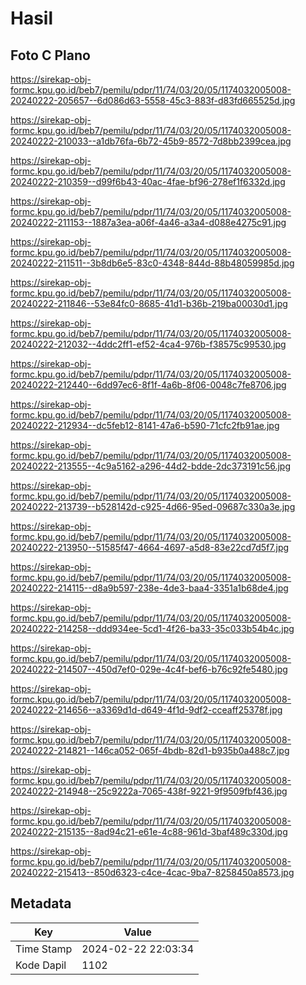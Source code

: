# Hasil

## Foto C Plano

https://sirekap-obj-formc.kpu.go.id/beb7/pemilu/pdpr/11/74/03/20/05/1174032005008-20240222-205657--6d086d63-5558-45c3-883f-d83fd665525d.jpg

https://sirekap-obj-formc.kpu.go.id/beb7/pemilu/pdpr/11/74/03/20/05/1174032005008-20240222-210033--a1db76fa-6b72-45b9-8572-7d8bb2399cea.jpg

https://sirekap-obj-formc.kpu.go.id/beb7/pemilu/pdpr/11/74/03/20/05/1174032005008-20240222-210359--d99f6b43-40ac-4fae-bf96-278ef1f6332d.jpg

https://sirekap-obj-formc.kpu.go.id/beb7/pemilu/pdpr/11/74/03/20/05/1174032005008-20240222-211153--1887a3ea-a06f-4a46-a3a4-d088e4275c91.jpg

https://sirekap-obj-formc.kpu.go.id/beb7/pemilu/pdpr/11/74/03/20/05/1174032005008-20240222-211511--3b8db6e5-83c0-4348-844d-88b48059985d.jpg

https://sirekap-obj-formc.kpu.go.id/beb7/pemilu/pdpr/11/74/03/20/05/1174032005008-20240222-211846--53e84fc0-8685-41d1-b36b-219ba00030d1.jpg

https://sirekap-obj-formc.kpu.go.id/beb7/pemilu/pdpr/11/74/03/20/05/1174032005008-20240222-212032--4ddc2ff1-ef52-4ca4-976b-f38575c99530.jpg

https://sirekap-obj-formc.kpu.go.id/beb7/pemilu/pdpr/11/74/03/20/05/1174032005008-20240222-212440--6dd97ec6-8f1f-4a6b-8f06-0048c7fe8706.jpg

https://sirekap-obj-formc.kpu.go.id/beb7/pemilu/pdpr/11/74/03/20/05/1174032005008-20240222-212934--dc5feb12-8141-47a6-b590-71cfc2fb91ae.jpg

https://sirekap-obj-formc.kpu.go.id/beb7/pemilu/pdpr/11/74/03/20/05/1174032005008-20240222-213555--4c9a5162-a296-44d2-bdde-2dc373191c56.jpg

https://sirekap-obj-formc.kpu.go.id/beb7/pemilu/pdpr/11/74/03/20/05/1174032005008-20240222-213739--b528142d-c925-4d66-95ed-09687c330a3e.jpg

https://sirekap-obj-formc.kpu.go.id/beb7/pemilu/pdpr/11/74/03/20/05/1174032005008-20240222-213950--51585f47-4664-4697-a5d8-83e22cd7d5f7.jpg

https://sirekap-obj-formc.kpu.go.id/beb7/pemilu/pdpr/11/74/03/20/05/1174032005008-20240222-214115--d8a9b597-238e-4de3-baa4-3351a1b68de4.jpg

https://sirekap-obj-formc.kpu.go.id/beb7/pemilu/pdpr/11/74/03/20/05/1174032005008-20240222-214258--ddd934ee-5cd1-4f26-ba33-35c033b54b4c.jpg

https://sirekap-obj-formc.kpu.go.id/beb7/pemilu/pdpr/11/74/03/20/05/1174032005008-20240222-214507--450d7ef0-029e-4c4f-bef6-b76c92fe5480.jpg

https://sirekap-obj-formc.kpu.go.id/beb7/pemilu/pdpr/11/74/03/20/05/1174032005008-20240222-214656--a3369d1d-d649-4f1d-9df2-cceaff25378f.jpg

https://sirekap-obj-formc.kpu.go.id/beb7/pemilu/pdpr/11/74/03/20/05/1174032005008-20240222-214821--146ca052-065f-4bdb-82d1-b935b0a488c7.jpg

https://sirekap-obj-formc.kpu.go.id/beb7/pemilu/pdpr/11/74/03/20/05/1174032005008-20240222-214948--25c9222a-7065-438f-9221-9f9509fbf436.jpg

https://sirekap-obj-formc.kpu.go.id/beb7/pemilu/pdpr/11/74/03/20/05/1174032005008-20240222-215135--8ad94c21-e61e-4c88-961d-3baf489c330d.jpg

https://sirekap-obj-formc.kpu.go.id/beb7/pemilu/pdpr/11/74/03/20/05/1174032005008-20240222-215413--850d6323-c4ce-4cac-9ba7-8258450a8573.jpg


## Metadata

| Key        | Value               |
| ---------- | ------------------- |
| Time Stamp | 2024-02-22 22:03:34 |
| Kode Dapil | 1102                |



